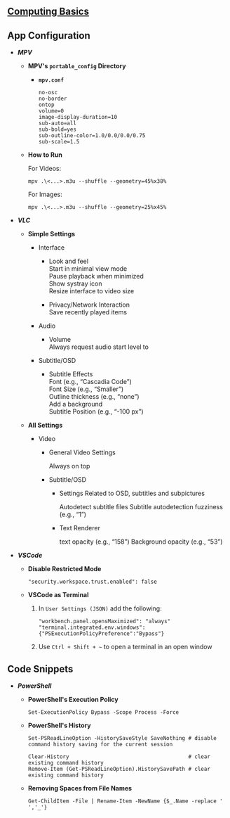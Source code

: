 
## [Computing Basics](https://archive.org/details/computing-basics)  

## App Configuration

* **_MPV_**  

  * **MPV's `portable_config` Directory**  
    
    * **`mpv.conf`**  
          
          no-osc  
          no-border   
          ontop   
          volume=0  
          image-display-duration=10   
          sub-auto=all  
          sub-bold=yes  
          sub-outline-color=1.0/0.0/0.0/0.75  
          sub-scale=1.5  
    
  * **How to Run**  

    For Videos:  
           
        mpv .\<...>.m3u --shuffle --geometry=45%x38%  
     
    For Images:    
        
        mpv .\<...>.m3u --shuffle --geometry=25%x45%  

* **_VLC_**  

  * **Simple Settings**

    * Interface  
      
      * Look and feel  
        Start in minimal view mode  
        Pause playback when minimized  
        Show systray icon  
        Resize interface to video size  
        
      * Privacy/Network Interaction  
        Save recently played items  
     
    * Audio  
           
      * Volume  
        Always request audio start level to  
 
    * Subtitle/OSD  

      * Subtitle Effects  
        Font (e.g., “Cascadia Code”)  
        Font Size (e.g., “Smaller”)  
        Outline thickness (e.g., “none”)  
        Add a background   
        Subtitle Position (e.g., “-100 px”)  

  * **All Settings**   

    * Video

      * General Video Settings  

        Always on top
        
      * Subtitle/OSD

        * Settings Related to OSD, subtitles and subpictures
     
          Autodetect subtitle files
          Subtitle autodetection fuzziness (e.g., “1”)
          
        * Text Renderer  

          text opacity (e.g., “158”)
          Background opacity (e.g., “53”)

* **_VSCode_**  

  * **Disable Restricted Mode**  

        "security.workspace.trust.enabled": false  
  
  * **VSCode as Terminal**  
    
    1. In `User Settings (JSON)` add the following:
       
           "workbench.panel.opensMaximized": "always"  
           "terminal.integrated.env.windows":{"PSExecutionPolicyPreference":"Bypass"}      

    2. Use `Ctrl + Shift + ~` to open a terminal in an open window 

## Code Snippets

* **_PowerShell_**  
  
  * **PowerShell's Execution Policy**  
    
        Set-ExecutionPolicy Bypass -Scope Process -Force
    
  * **PowerShell's History**  
        
        Set-PSReadLineOption -HistorySaveStyle SaveNothing # disable command history saving for the current session
        
        Clear-History                                      # clear existing command history
        Remove-Item (Get-PSReadLineOption).HistorySavePath # clear existing command history
    
  * **Removing Spaces from File Names**  
    
        Get-ChildItem -File | Rename-Item -NewName {$_.Name -replace ' ','_'}

